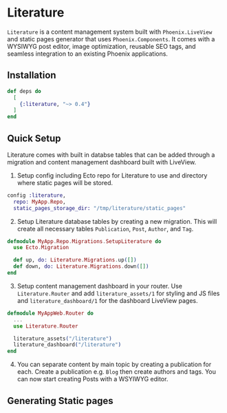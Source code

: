 # Literature

`Literature` is a content management system built with `Phoenix.LiveView` and static pages generator that uses `Phoenix.Components`. It comes with a WYSIWYG post editor, image optimization, reusable SEO tags, and seamless integration to an existing Phoenix applications.

## Installation

```elixir
def deps do
  [
    {:literature, "~> 0.4"}
  ]
end
```

## Quick Setup

Literature comes with built in databse tables that can be added through a migration and content management dashboard built with LiveView.

1. Setup config including Ecto repo for Literature to use and directory where static pages will be stored.

```elixir
config :literature,
  repo: MyApp.Repo,
  static_pages_storage_dir: "/tmp/literature/static_pages"
```

2. Setup Literature database tables by creating a new migration. This will create all necessary tables `Publication`, `Post`, `Author`, and `Tag`.

```elixir
defmodule MyApp.Repo.Migrations.SetupLiterature do
  use Ecto.Migration

  def up, do: Literature.Migrations.up([])
  def down, do: Literature.Migrations.down([])
end
```

3. Setup content management dashboard in your router. Use `Literature.Router` and add `literature_assets/1` for styling and JS files and `literature_dashboard/1` for the dashboard LiveView pages.

```elixir
defmodule MyAppWeb.Router do
  ...
  use Literature.Router

  literature_assets("/literature")
  literature_dashboard("/literature")
end
```

4. You can separate content by main topic by creating a publication for each. Create a publication e.g. `Blog` then create authors and tags. You can now start creating Posts with a WSYIWYG editor.

## Generating Static pages
